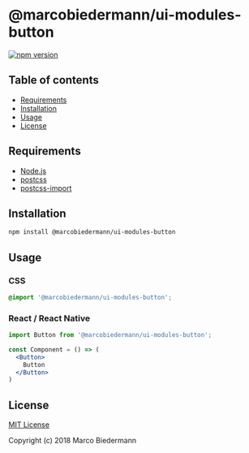 # @marcobiedermann/ui-modules-button

[![npm version](https://badge.fury.io/js/%40marcobiedermann%2Fui-modules-button.svg)](https://badge.fury.io/js/%40marcobiedermann%2Fui-modules-button)

## Table of contents

* [Requirements](#requirements)
* [Installation](#installation)
* [Usage](#usage)
* [License](#license)

## Requirements

* [Node.js](https://nodejs.org)
* [postcss](https://github.com/postcss/postcss)
* [postcss-import](https://github.com/postcss/postcss-import)

## Installation

```sh
npm install @marcobiedermann/ui-modules-button
```

## Usage

### CSS

```css
@import '@marcobiedermann/ui-modules-button';
```

### React / React Native

```jsx
import Button from '@marcobiedermann/ui-modules-button';

const Component = () => (
  <Button>
    Button
  </Button>
)
```

## License

[MIT License](../../LICENSE)

Copyright (c) 2018 Marco Biedermann
